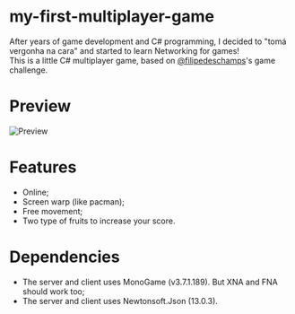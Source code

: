 # my-first-multiplayer-game
After years of game development and C# programming, I decided to "tomá vergonha na cara" and started to learn Networking for games!<br>
This is a little C# multiplayer game, based on <a href="https://github.com/filipedeschamps">@filipedeschamps</a>'s game challenge. <br>

# Preview
![Preview](https://github.com/tomateuso/my-first-multiplayer-game/assets/132515680/bcdcf2e1-f446-4d18-b3ec-1f9f02a8425a)

# Features
  * Online;
  * Screen warp (like pacman);
  * Free movement;
  * Two type of fruits to increase your score.

# Dependencies
 * The server and client uses MonoGame (v3.7.1.189). But XNA and FNA should work too;
 * The server and client uses Newtonsoft.Json (13.0.3).
